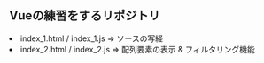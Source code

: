 <h2>Vueの練習をするリポジトリ</h2>

<li>
 index_1.html / index_1.js
 => ソースの写経
</li>
<li>
 index_2.html / index_2.js
 => 配列要素の表示 & フィルタリング機能
</li>